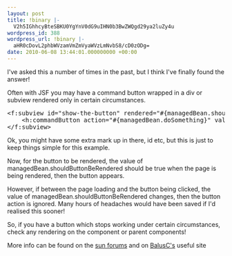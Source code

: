 ```yaml
---
layout: post
title: !binary |-
  V2h5IGhhcyBteSBKU0YgYnV0dG9uIHN0b3BwZWQgd29ya2luZy4u
wordpress_id: 388
wordpress_url: !binary |-
  aHR0cDovL2phbWVzamVmZmVyaWVzLmNvbS8/cD0zODg=
date: 2010-06-08 13:44:01.000000000 +00:00
---
```

I've asked this a number of times in the past, but I think I've  finally found the answer!

Often with JSF you may have a command  button wrapped in a div or subview rendered only in certain  circumstances.
<pre>&lt;f:subview id="show-the-button" rendered="#{managedBean.shouldButtonBeRendered}"&gt;
    &lt;h:commandButton action="#{managedBean.doSomething}" value="Do Something" /&gt;
&lt;/f:subview&gt;</pre>
Ok, you might have some extra mark up in there, id etc, but this is  just to keep things simple for this example.

Now, for the button  to be rendered, the value of  managedBean.shouldButtonBeRendered should  be true when the page is being rendered, then the button appears.

However,  if between the page loading and the button being clicked, the value of  managedBean.shouldButtonBeRendered changes, then the button action is  ignored. Many hours of headaches would have been saved if I'd realised this sooner!

So, if you have a button which stops working under certain circumstances, check any rendering on the component or parent components!

More info can be found on the <a href="http://forums.sun.com/thread.jspa?threadID=5410200">sun forums</a> and on <a href="http://balusc.blogspot.com/2010/06/benefits-and-pitfalls-of-viewscoped.html">BalusC's</a> useful site
